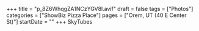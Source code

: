 +++
title = "p_8Z6WhqgZA1NCzYGV8l.avif"
draft = false
tags = ["Photos"]
categories = ["ShowBiz Pizza Place"]
pages = ["Orem, UT (40 E Center St)"]
startDate = ""
+++
SkyTubes
